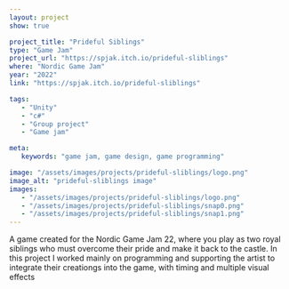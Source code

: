 ```yaml
---
layout: project
show: true

project_title: "Prideful Siblings"
type: "Game Jam"
project_url: "https://spjak.itch.io/prideful-sliblings"
where: "Nordic Game Jam"
year: "2022"
link: "https://spjak.itch.io/prideful-sliblings"

tags: 
   - "Unity"
   - "c#"
   - "Group project"
   - "Game jam"

meta:
   keywords: "game jam, game design, game programming"

image: "/assets/images/projects/prideful-sliblings/logo.png"
image_alt: "prideful-sliblings image"
images:
   - "/assets/images/projects/prideful-sliblings/logo.png"
   - "/assets/images/projects/prideful-sliblings/snap0.png"
   - "/assets/images/projects/prideful-sliblings/snap1.png"
---
```

A game created for the Nordic Game Jam 22, where you play as two royal siblings who must overcome their pride and make it back to the castle. In this project I worked mainly on programming and supporting the artist to integrate their creationgs into the game, with timing and multiple visual effects